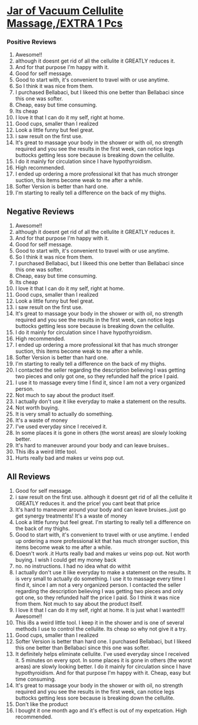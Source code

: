 # [Jar of Vacuum Cellulite Massage,/EXTRA 1 Pcs](https://products.checkmycream.com/products/Jar-of-Vacuum-Cellulite-MassageEXTRA-1-Pcs.html)

### Positive Reviews

<ol>
      <li>Awesome!!</li>
      <li>although it doesnt get rid of all the cellulite it GREATLY reduces it.</li>
      <li>And for that purpose I&#x27;m happy with it.</li>
      <li>Good for self message.</li>
      <li>Good to start with, it&#x27;s convenient to travel with or use anytime.</li>
      <li>So I think it was nice from them.</li>
      <li>I purchased Bellabaci, but I likeed this one better than Bellabaci since this one was softer.</li>
      <li>Cheap, easy but time consuming.</li>
      <li>Its cheap</li>
      <li>I love it that I can do it my self, right at home.</li>
      <li>Good cups, smaller than I realized</li>
      <li>Look a little funny but feel great.</li>
      <li>i saw result on the first use.</li>
      <li>It&#x27;s great to massage your body in the shower or with oil, no strength required and you see the results in the first week, can notice legs buttocks getting less sore because is breaking down the cellulite.</li>
      <li>I do it mainly for circulation since I have hypothyroidism.</li>
      <li>High recommended.</li>
      <li>I ended up ordering a more professional kit that has much stronger suction,  this items become weak to me after a while.</li>
      <li>Softer Version is better than hard one.</li>
      <li>I&#x27;m starting to really tell a difference on the back of my thighs.</li>
</ol>


<h2>Negative Reviews</h2>
<ol>
<li> Awesome!!</li>
<li> although it doesnt get rid of all the cellulite it GREATLY reduces it.</li>
<li> And for that purpose I&#x27;m happy with it.</li>
<li> Good for self message.</li>
<li> Good to start with, it&#x27;s convenient to travel with or use anytime.</li>
<li> So I think it was nice from them.</li>
<li> I purchased Bellabaci, but I likeed this one better than Bellabaci since this one was softer.</li>
<li> Cheap, easy but time consuming.</li>
<li> Its cheap</li>
<li> I love it that I can do it my self, right at home.</li>
<li> Good cups, smaller than I realized</li>
<li> Look a little funny but feel great.</li>
<li> i saw result on the first use.</li>
<li> It&#x27;s great to massage your body in the shower or with oil, no strength required and you see the results in the first week, can notice legs buttocks getting less sore because is breaking down the cellulite.</li>
<li> I do it mainly for circulation since I have hypothyroidism.</li>
<li> High recommended.</li>
<li> I ended up ordering a more professional kit that has much stronger suction,  this items become weak to me after a while.</li>
<li> Softer Version is better than hard one.</li>
<li> I&#x27;m starting to really tell a difference on the back of my thighs.</li>
<li> I contacted the seller regarding the description believing I was getting two pieces and only got one, so they refunded half the price I paid.</li>
<li> I use it to massage every time I find it, since I am not a very organized person.</li>
<li> Not much to say about the product itself.</li>
<li> I actually don&#x27;t use it like everyday to make a statement on the results.</li>
<li> Not worth buying.</li>
<li> It is very small to actually do something.</li>
<li> It&#x27;s a waste of money</li>
<li> I&#x27;ve used everyday since I received it.</li>
<li> In some places it is gone in others (the worst areas) are slowly looking better.</li>
<li> It&#x27;s hard to maneuver around your body and can leave bruises..</li>
<li> This i8s a weird little tool.  </li>
<li> Hurts really bad and makes ur veins pop out.</li>
</ol>

<h2>All Reviews</h2>

<ol>
    <li> Good for self message.</li>
    <li> i saw result on the first use. although it doesnt get rid of all the cellulite it GREATLY reduces it. and the price! you cant beat that price</li>
    <li> It&#x27;s hard to maneuver around your body and can leave bruises..just go get synergy treatments! It&#x27;s a waste of money</li>
    <li> Look a little funny but feel great. I&#x27;m starting to really tell a difference on the back of my thighs.</li>
    <li> Good to start with, it&#x27;s convenient to travel with or use anytime. I ended up ordering a more professional kit that has much stronger suction,  this items become weak to me after a while.</li>
    <li> Doesn&#x27;t work .it Hurts really bad and makes ur veins pop out. Not worth buying. I wish I could get my money back</li>
    <li> no. no instructions. I had no idea what do withit</li>
    <li> I actually don&#x27;t use it like everyday to make a statement on the results. It is very small to actually do something. I use it to massage every time I find it, since I am not a very organized person. I contacted the seller regarding the description believing I was getting two pieces and only got one, so they refunded half the price I paid. So I think it was nice from them. Not much to say about the product itself.</li>
    <li> I love it that I can do it my self, right at home. It is just what I wanted!!! Awesome!!</li>
    <li> This i8s a weird little tool.  I keep it in the shower and is one of several methods I use to control the cellulite.  Its cheap so why not give it a try.</li>
    <li> Good cups, smaller than I realized</li>
    <li> Softer Version is better than hard one. I purchased Bellabaci, but I likeed this one better than Bellabaci since this one was softer.</li>
    <li> It definitely helps eliminate cellulite. I&#x27;ve used everyday since I received it. 5 minutes on every spot. In some places it is gone in others (the worst areas) are slowly looking better. I do it mainly for circulation since I have hypothyroidism. And for that purpose I&#x27;m happy with it. Cheap, easy but time consuming.</li>
    <li> It&#x27;s great to massage your body in the shower or with oil, no strength required and you see the results in the first week, can notice legs buttocks getting less sore because is breaking down the cellulite.</li>
    <li> Don&#x27;t like the product</li>
    <li> I bought it one month ago and it&#x27;s effect is out of my expetcation. High recommended.</li>
</ol>




